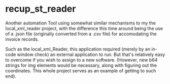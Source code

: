 # recup_st_reader
Another automation Tool using somewhat similar mechanisms to my the local_xml_reader project, with the difference this time around being the use of a .json file (originally converted from a .csv file) for accomodating the invoice records.

Such as the local_xml_Reader, this application required (merely by an in-code window check) an external application to run. But that's relatively easy to overcome if you wish to assign to a new software. (However, new b64 strings for img elements would be necessary, along with figuring out the coordinates. This whole project serves as an example of getting to such end).
